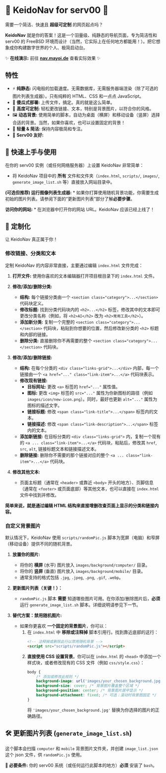 # 🚀 KeidoNav for serv00 🚀

需要一个简洁、快速且 **超级可定制** 的网页起点吗？

**KeidoNav** 就是你的答案！这是一个羽量级、纯静态的导航页面，专为简洁性和 serv00 的 FreeBSD 环境而设计（当然，它实际上在任何地方都能用！）。把它想象成你构建数字世界的个人、极简启动台。

✨ **在线演示:** 前往 [**nav.mayoi.de**](https://nav.mayoi.de/) 查看实际效果 ✨

## 特性

*   ⚡ **纯静态:** 闪电般的加载速度。无需数据库，无需服务器端渲染（除了可选的图片列表生成器）。只有纯粹的 HTML、CSS 和一点点 JavaScript。
*   📁 **傻瓜式部署:** 上传文件，搞定。真的就是这么简单。
*   🎨 **高度可定制:** 轻松更改链接、文本，特别是背景图片，以符合你的风格。
*   🖼️ **动态背景:** 使用简单的脚本，自动为桌面（横屏）和移动设备（竖屏）选择合适的背景。当然，如果你喜欢，也可以设置固定的背景！
*   🍃 **轻量 & 简洁:** 保持内容极简和专注。
*   🔧 **Serv00 友好:** 


## 🚀 快速上手与使用

在你的 serv00 实例（或任何网络服务器）上设置 KeidoNav 非常简单：

*   将 KeidoNav 项目中的 **所有** 文件和文件夹（`index.html`, `scripts/`, `images/`, `generate_image_list.sh` 等）直接放入网站目录中。

**(可选但推荐) 运行图像列表生成器:**
    *   如果你打算使用随机背景功能，你需要生成初始的图片列表。请参阅下面的“更新图片列表”部分了解**必要步骤**。

**访问你的网站:**
    *   在浏览器中打开你的网站 URL。KeidoNav 应该已经上线了！

## 🎨 定制化

让 KeidoNav 真正属于你！

### 修改链接、分类和文本

定制 KeidoNav 的内容非常直接，主要通过编辑 `index.html` 文件完成：

1.  **打开文件:** 使用你喜欢的文本编辑器打开项目根目录下的 `index.html` 文件。

2.  **修改/添加/删除分类:**
    *   **结构:** 每个链接分类由一个 `<section class="category">...</section>` 代码块定义。
    *   **修改标题:** 找到分类代码块内的 `<h2>...</h2>` 标签，修改其中的文本即可更改分类名称（例如，将 `<h2>AI</h2>` 改为 `<h2>常用工具</h2>`）。
    *   **添加新分类:** 复制一个完整的 `<section class="category">...</section>` 代码块，粘贴到你想要的位置，然后修改新分类的 `<h2>` 标题和内部的链接。
    *   **删除分类:** 直接删除你不再需要的整个 `<section class="category">...</section>` 代码块。

3.  **修改/添加/删除链接:**
    *   **结构:** 在每个分类的 `<div class="links-grid">...</div>` 内部，每一个链接由一个 `<a href="..." class="link-item">...</a>` 代码块表示。
    *   **修改现有链接:**
        *   **目标网址:** 更改 `<a>` 标签的 `href="..."` 属性值。
        *   **图标:** 更改 `<img>` 标签的 `src="..."` 属性为你新图标的路径（例如 `images/icon/new-icon.png`）。同时，最好也更新 `alt="..."` 属性为图标的描述文字。
        *   **链接标题:** 修改 `<span class="link-title">...</span>` 标签内的文本。
        *   **链接描述:** 修改 `<span class="link-description">...</span>` 标签内的文本。
    *   **添加新链接:** 在目标分类的 `<div class="links-grid">` 内，复制一个现有的 `<a ... class="link-item">...</a>` 代码块，粘贴后，修改其 `href`, `src`, `alt`, 链接标题文本和链接描述文本。
    *   **删除链接:** 删除你不需要的那个链接对应的整个 `<a ... class="link-item">...</a>` 代码块。

4.  **修改其他文本:**
    *   页面主标题（通常在 `<header>` 或靠近 `<body>` 开头的地方）、页脚信息（通常在 `<footer>` 或页面底部）等其他文本，也可以直接在 `index.html` 文件中找到并修改。

**简单来说，就是通过编辑 HTML 结构来直接增删改查页面上显示的分类和链接内容。**


### 自定义背景图片

默认情况下，KeidoNav 使用 `scripts/randomPic.js` 脚本为宽屏（电脑）和窄屏（移动设备）提供不同的随机背景。

1.  **放置你的图片:**
    *   将你的 **横屏** (水平) 图片放入 `images/background/computer/` 目录。
    *   将你的 **竖屏** (垂直) 图片放入 `images/background/mobile/` 目录。
    *   通常支持的格式包括 `.jpg`, `.jpeg`, `.png`, `.gif`, `.webp`。

2.  **更新图片列表（关键！）：**
    *   `randomPic.js` 脚本 **需要** 知道哪些图片可用。在你添加/删除图片后，**必须** 运行 `generate_image_list.sh` 脚本。详细说明请参见下一节。

3.  **替代方案：禁用随机图片:**
    *   如果你更喜欢 **一个固定的背景图片**，你可以：
        1.  在 `index.html` 中 **移除或注释掉** 脚本引用行。找到靠近底部的这行：
            ```html
            <!-- 注释掉或删除此行以禁用随机背景 -->
            <script src="scripts/randomPic.js"></script>
            ```
        2.  **直接使用 CSS 设置背景**。你可以在 `index.html` 的 `<head>` 中添加一个样式块，或者修改现有的 CSS 文件（例如 `css/style.css`）：
            ```css
            body {
                /* 添加或修改此规则 */
                background-image: url('images/your_chosen_background.jpg');
                background-size: cover; /* 背景图片覆盖整个区域 */
                background-position: center; /* 背景图片居中显示 */
                background-attachment: fixed; /* 可选：滚动时背景图固定 */
            }
            ```
            将 `'images/your_chosen_background.jpg'` 替换为你选择的图片的正确路径。

## 🛠️ 更新图片列表 (`generate_image_list.sh`)

这个脚本会扫描 `computer` 和 `mobile` 背景图片文件夹，并创建 `image_list.json` 这个 json 文件，供 `randomPic.js` 使用。

**🚨 必要条件:** 你的 serv00 系统（或任何运行此脚本的地方）**必须** 安装了 `bash`。
